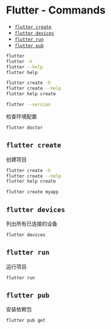 <!-- omit in toc -->
# Flutter - Commands

- [`flutter create`](#flutter-create)
- [`flutter devices`](#flutter-devices)
- [`flutter run`](#flutter-run)
- [`flutter pub`](#flutter-pub)

```bash
flutter
flutter -h
flutter --help
flutter help

flutter create -h
flutter create --help
flutter help create
```

```bash
flutter --version
```

检查环境配置

```bash
flutter doctor
```

## `flutter create`

创建项目

```bash
flutter create -h
flutter create --help
flutter help create
```

```bash
flutter create myapp
```

## `flutter devices`

列出所有已连接的设备

```bash
flutter devices
```

## `flutter run`

运行项目

```bash
flutter run
```

## `flutter pub`

安装依赖包

```bash
flutter pub get
```
